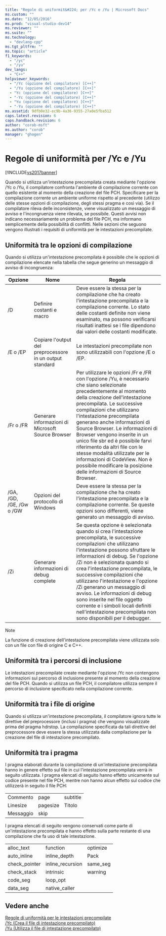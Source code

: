 ```yaml
---
title: "Regole di uniformit&#224; per /Yc e /Yu | Microsoft Docs"
ms.custom: ""
ms.date: "12/05/2016"
ms.prod: "visual-studio-dev14"
ms.reviewer: ""
ms.suite: ""
ms.technology: 
  - "devlang-cpp"
ms.tgt_pltfrm: ""
ms.topic: "article"
f1_keywords: 
  - "/yc"
  - "/yu"
dev_langs: 
  - "C++"
helpviewer_keywords: 
  - "/Yc (opzione del compilatore) [C++]"
  - "/Yu (opzione del compilatore) [C++]"
  - "Yc (opzione del compilatore) [C++]"
  - "-Yc (opzione del compilatore) [C++]"
  - "Yu (opzione del compilatore) [C++]"
  - "-Yu (opzione del compilatore) [C++]"
ms.assetid: 9dfb0e32-ec9b-4a36-9355-27a0e5fba512
caps.latest.revision: 6
caps.handback.revision: 6
author: "corob-msft"
ms.author: "corob"
manager: "ghogen"
---
```

# Regole di uniformit&#224; per /Yc e /Yu
[!INCLUDE[vs2017banner](../../assembler/inline/includes/vs2017banner.md)]

Quando si utilizza un'intestazione precompilata creata mediante l'opzione \/Yc o \/Yu, il compilatore confronta l'ambiente di compilazione corrente con quello esistente al momento della creazione del file PCH.  Specificare per la compilazione corrente un ambiente uniforme rispetto al precedente \(utilizzo delle stesse opzioni di compilazione, degli stessi pragma e così via\).  Se il compilatore rileva delle inconsistenze, viene visualizzato un messaggio di avviso e l'incongruenza viene rilevata, se possibile.  Questi avvisi non indicano necessariamente un problema del file PCH, ma informano semplicemente della possibilità di conflitti.  Nelle sezioni che seguono vengono illustrati i requisiti di uniformità per le intestazioni precompilate.  
  
## Uniformità tra le opzioni di compilazione  
 Quando si utilizza un'intestazione precompilata è possibile che le opzioni di compilazione elencate nella tabella che segue generino un messaggio di avviso di incongruenza:  
  
|Opzione|Nome|Regola|  
|-------------|----------|------------|  
|\/D|Definire costanti e macro|Deve essere la stessa per la compilazione che ha creato l'intestazione precompilata e la compilazione corrente.  Lo stato delle costanti definite non viene esaminato, ma possono verificarsi risultati inattesi se i file dipendono dai valori delle costanti modificate.|  
|\/E o \/EP|Copiare l'output del preprocessore in un output standard|Le intestazioni precompilate non sono utilizzabili con l'opzione \/E o \/EP.|  
|\/Fr o \/FR|Generare informazioni di Microsoft Source Browser|Per utilizzare le opzioni \/Fr e \/FR con l'opzione \/Yu, è necessario che siano selezionate precedentemente al momento della creazione dell'intestazione precompilata.  Le successive compilazioni che utilizzano l'intestazione precompilata generano anche informazioni di Source Browser.  Le informazioni di Browser vengono inserite in un unico file sbr ed è possibile farvi riferimento da altri file con le stesse modalità utilizzate per le informazioni di CodeView.  Non è possibile modificare la posizione delle informazioni di Source Browser.|  
|\/GA, \/GD, \/GE, \/Gw o \/GW|Opzioni del protocollo di Windows|Deve essere la stessa per la compilazione che ha creato l'intestazione precompilata e la compilazione corrente.  Se queste opzioni sono differenti, viene generato un messaggio di avviso.|  
|\/Zi|Generare informazioni di debug complete|Se questa opzione è selezionata quando si crea l'intestazione precompilata, le successive compilazioni che utilizzano l'intestazione possono sfruttare le informazioni di debug.  Se l'opzione \/Zi non è selezionata quando si crea l'intestazione precompilata, le successive compilazioni che utilizzano l'intestazione e l'opzione \/Zi generano un messaggio di avviso.  Le informazioni di debug sono inserite nel file oggetto corrente e i simboli locali definiti nell'intestazione precompilata non sono disponibili per il debugger.|  
  
> [!NOTE]
>  La funzione di creazione dell'intestazione precompilata viene utilizzata solo con un file con file di origine C e C\+\+.  
  
## Uniformità tra i percorsi di inclusione  
 Le intestazioni precompilate create mediante l'opzione \/Yc non contengono informazioni sul percorso di inclusione presente al momento della creazione del file PCH.  Quando si utilizza un file PCH, il compilatore utilizza sempre il percorso di inclusione specificato nella compilazione corrente.  
  
## Uniformità tra i file di origine  
 Quando si utilizza un'intestazione precompilata, il compilatore ignora tutte le direttive del preprocessore \(inclusi i pragma\) che vengono visualizzate prima del pragma hdrstop.  La compilazione specificata da tali direttive del preprocessore deve essere la stessa utilizzata dalla compilazione per la creazione del file di intestazione precompilato.  
  
## Uniformità tra i pragma  
 I pragma elaborati durante la compilazione di un'intestazione precompilata hanno in genere effetto sul file in cui l'intestazione precompilata verrà in seguito utilizzata.  I pragma elencati di seguito hanno effetto unicamente sul codice presente nel file PCH, mentre non hanno alcun effetto sul codice che utilizzerà in seguito il file PCH:  
  
||||  
|-|-|-|  
|Commento|page|subtitle|  
|Linesize|pagesize|Titolo|  
|Messaggio|skip||  
  
 I pragma elencati di seguito vengono conservati come parte di un'intestazione precompilata e hanno effetto sulla parte restante di una compilazione che fa uso di tale intestazione.  
  
||||  
|-|-|-|  
|alloc\_text|function|optimize|  
|auto\_inline|inline\_depth|Pack|  
|check\_pointer|inline\_recursion|same\_seg|  
|check\_stack|intrinsic|warning|  
|code\_seg|loop\_opt||  
|data\_seg|native\_caller||  
  
## Vedere anche  
 [Regole di uniformità per le intestazioni precompilate](../../build/reference/precompiled-header-consistency-rules.md)   
 [\/Yc \(Crea il file di intestazione precompilato\)](../../build/reference/yc-create-precompiled-header-file.md)   
 [\/Yu \(Utilizza il file di intestazione precompilato\)](../../build/reference/yu-use-precompiled-header-file.md)
